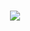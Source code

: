 
<h3 align="center">
<img src="https://media.giphy.com/media/fRFNQ4YC5xWPS/giphy.gif?cid=ecf05e478d2qy4df08bv3o9kb4l6k6q1j5l279g0osuienlq&rid=giphy.gif&ct=g"/>
</h3> 

